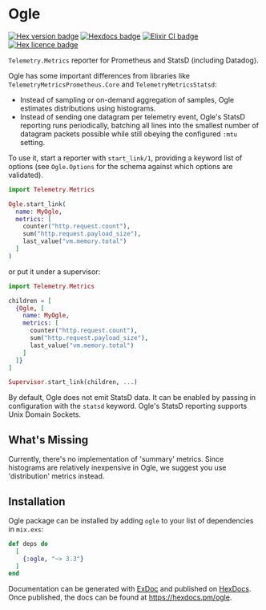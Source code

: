 # Ogle

[![Hex version badge](https://img.shields.io/hexpm/v/ogle)](https://hex.pm/packages/ogle)
[![Hexdocs badge](https://img.shields.io/static/v1?message=hexdocs&label=&color=B1A5EE)](https://hexdocs.pm/ogle)
[![Elixir CI badge](https://github.com/hauleth/ogle/actions/workflows/elixir.yml/badge.svg)](https://github.com/hauleth/ogle/actions/workflows/elixir.yml)
[![Hex licence badge](https://img.shields.io/hexpm/l/ogle)](./LICENSE)

`Telemetry.Metrics` reporter for Prometheus and StatsD (including Datadog).

Ogle has some important differences from libraries like
`TelemetryMetricsPrometheus.Core` and `TelemetryMetricsStatsd`:

- Instead of sampling or on-demand aggregation of samples, Ogle estimates
  distributions using histograms.
- Instead of sending one datagram per telemetry event, Ogle's StatsD reporting
  runs periodically, batching all lines into the smallest number of datagram
  packets possible while still obeying the configured `:mtu` setting.

To use it, start a reporter with `start_link/1`, providing a keyword list of
options (see `Ogle.Options` for the schema against which options are validated).

```elixir
import Telemetry.Metrics

Ogle.start_link(
  name: MyOgle,
  metrics: [
    counter("http.request.count"),
    sum("http.request.payload_size"),
    last_value("vm.memory.total")
  ]
)
```

or put it under a supervisor:

```elixir
import Telemetry.Metrics

children = [
  {Ogle, [
    name: MyOgle,
    metrics: [
      counter("http.request.count"),
      sum("http.request.payload_size"),
      last_value("vm.memory.total")
    ]
  ]}
]

Supervisor.start_link(children, ...)
```

By default, Ogle does not emit StatsD data. It can be enabled by passing in
configuration with the `statsd` keyword. Ogle's StatsD reporting supports Unix
Domain Sockets.

## What's Missing

Currently, there's no implementation of 'summary' metrics. Since histograms are
relatively inexpensive in Ogle, we suggest you use 'distribution' metrics
instead.

## Installation

Ogle package can be installed by adding `ogle` to your list of dependencies in `mix.exs`:

```elixir
def deps do
  [
    {:ogle, "~> 3.3"}
  ]
end
```

Documentation can be generated with [ExDoc](https://github.com/elixir-lang/ex_doc)
and published on [HexDocs](https://hexdocs.pm). Once published, the docs can
be found at <https://hexdocs.pm/ogle>.
